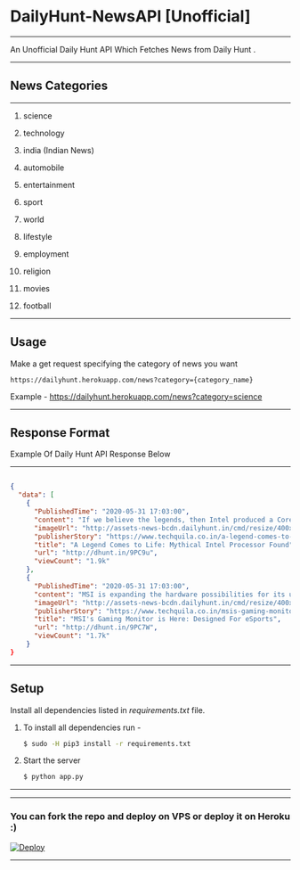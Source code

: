 # DailyHunt-NewsAPI [Unofficial]

---

An Unofficial Daily Hunt API Which Fetches News from Daily Hunt .

---

## News Categories 

---

1. science

2. technology

3. india (Indian News)

4. automobile

5. entertainment 

6. sport 

7. world

8. lifestyle

9. employment

10. religion

11. movies

12. football


---
## Usage

Make a get request specifying the category of news you want
```
https://dailyhunt.herokuapp.com/news?category={category_name}
```
Example - https://dailyhunt.herokuapp.com/news?category=science

---

## Response Format 

Example Of Daily Hunt API Response Below 

--- 

```JSON

{
  "data": [
    {
      "PublishedTime": "2020-05-31 17:03:00",
      "content": "If we believe the legends, then Intel produced a Core i5-7660X processor 3 years ago but never officially released it. However, there are times when legends turn out to be reality. A Chinese Twitter user by the username \ni5-7660Ｘ，the only i5 with quad channel memory support and 28 pci-e lanes,because it’s a Skylake-X cpu Spec: 6C6Tup to 5Ghz4channel ddr428 pci-e lanessupport AVX512 @momomo_us @_rogame pic.twitter.com/79KMBJ9C0q\n posted images of a working sample of the processor which belongs to the Skylake-X family on May 27, 2020.\ni5-7660Ｘ，the only i5 with quad channel memory support and 28 pci-e lanes,because it's a Skylake-X cpu Spec: 6C6Tup to 5Ghz4channel ddr428 pci-e lanessupport AVX512 @momomo_us @_rogame pic.twitter.com/79KMBJ9C0q \nAs the images suggest, the processor, without a doubt uses Skylake micro-architecture.",
      "imageUrl": "http://assets-news-bcdn.dailyhunt.in/cmd/resize/400x400_80/fetchdata16/images/2e/a4/cb/2ea4cb5293bb90651119e9f6504ced8a32be168d9d246259a4cc2615f220b633.jpg",
      "publisherStory": "https://www.techquila.co.in/a-legend-comes-to-life-mythical-intel-processor-found",
      "title": "A Legend Comes to Life: Mythical Intel Processor Found",
      "url": "http://dhunt.in/9PC9u",
      "viewCount": "1.9k"
    },
    {
      "PublishedTime": "2020-05-31 17:03:00",
      "content": "MSI is expanding the hardware possibilities for its users. It is all set to launch a new Gaming monitor specially designed for eSports. MSI has announced Optix MAG274R which is an IPS eSports Gaming Monitor. The monitor is equipped with an IPS panel and features a 144 Hz refresh rate and a 27' display. It has a fast response time of 1ms. MSI has claimed that the users will enjoy the best viewing experience. For gamers, its a delight as the company has claimed that they will enjoy the smoothest gaming experience. The monitor has a resolution of 1920 x 1080 and it is designed for competitive gamers.",
      "imageUrl": "http://assets-news-bcdn.dailyhunt.in/cmd/resize/400x400_80/fetchdata16/images/aa/21/c1/aa21c1641a0f3621b14d49b4454d8207eae4b2b3b099baf4817f68e3de200426.jpg",
      "publisherStory": "https://www.techquila.co.in/msis-gaming-monitor-is-here-designed-for-esports",
      "title": "MSI's Gaming Monitor is Here: Designed For eSports",
      "url": "http://dhunt.in/9PC7W",
      "viewCount": "1.7k"
    }
}

```

---
## Setup

Install all dependencies listed in *requirements.txt* file. 

1. To install all dependencies run - 

    ```bash
    $ sudo -H pip3 install -r requirements.txt
    ```

2. Start the server

    ```bash 
    $ python app.py
    ```
---

---

### You can fork the repo and deploy on VPS or deploy it on Heroku :)  
[![Deploy](https://www.herokucdn.com/deploy/button.svg)](https://heroku.com/deploy?template=https://github.com/Gowtham2003/Inshorts-News-API/tree/master)

---





